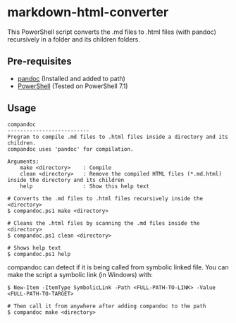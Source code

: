 # markdown-html-converter

This PowerShell script converts the .md files to .html files (with pandoc) recursively in a folder and its children folders.

## Pre-requisites

- [pandoc](https://pandoc.org/) (Installed and added to path)
- [PowerShell](https://github.com/PowerShell/PowerShell) (Tested on PowerShell 7.1)

## Usage

```shell
compandoc
--------------------------
Program to compile .md files to .html files inside a directory and its children.
compandoc uses 'pandoc' for compilation.

Arguments:
    make <directory>    : Compile
    clean <directory>   : Remove the compiled HTML files (*.md.html) inside the directory and its children
    help                : Show this help text
```

```shell
# Converts the .md files to .html files recursively inside the <directory>
$ compandoc.ps1 make <directory>

# Cleans the .html files by scanning the .md files inside the <directory>
$ compandoc.ps1 clean <directory>

# Shows help text
$ compandoc.ps1 help
```

compandoc can detect if it is being called from symbolic linked file. You can make the script a symbolic link (in Windows) with:

```shell
$ New-Item -ItemType SymbolicLink -Path <FULL-PATH-TO-LINK> -Value <FULL-PATH-TO-TARGET>

# Then call it from anywhere after adding compandoc to the path
$ compandoc make <directory>
```
